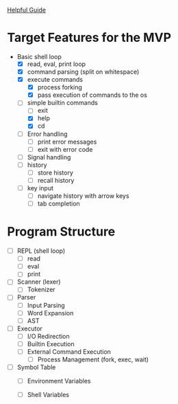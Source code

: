 [Helpful Guide](https://hackernoon.com/lets-build-a-linux-shell-part-i-bz3n3vg1)

# Target Features for the MVP
- Basic shell loop
    - [x] read, eval, print loop
    - [x] command parsing (split on whitespace)
    - [x] execute commands
        - [x] process forking
        - [x] pass execution of commands to the os
    - [ ] simple builtin commands
        - [ ] exit
        - [x] help
        - [x] cd
    - [ ] Error handling
        - [ ] print error messages
        - [ ] exit with error code
    - [ ] Signal handling
    - [ ] history
        - [ ] store history
        - [ ] recall history
    - [ ] key input
        - [ ] navigate history with arrow keys
        - [ ] tab completion

# Program Structure
- [ ] REPL (shell loop)
    - [ ] read
    - [ ] eval
    - [ ] print
- [ ] Scanner (lexer)
    - [ ] Tokenizer
- [ ] Parser
    - [ ] Input Parsing
    - [ ] Word Expansion
    - [ ] AST
- [ ] Executor
    - [ ] I/O Redirection
    - [ ] Builtin Execution
    - [ ] External Command Execution
        - [ ] Process Management (fork, exec, wait)
- [ ] Symbol Table
    - [ ] Environment Variables
    - [ ] Shell Variables
    

